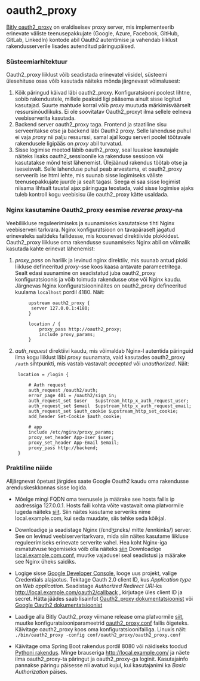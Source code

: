 # oauth2_proxy

[Bitly oauth2_proxy](https://github.com/bitly/oauth2_proxy) on eraldiseisev proxy server, mis implementeerib erinevate väliste teenusepakkujate (Google, Azure, Facebook, GitHub, GitLab, LinkedIn) kontode abil Oauth2 autentimise ja vahendab liiklust rakendusserverile lisades autenditud päringupäised.

### Süsteemiarhitektuur
Oauth2_proxy liiklust võib seadistada erinevatel viisidel, süsteemi ülesehituse osas võib kasutada näiteks mõnda järgnevast võimalusest:

1. Kõik päringud käivad läbi oauth2_proxy. Konfiguratsiooni poolest lihtne, sobib rakendustele, millele peaksid ligi pääsema ainult sisse logitud kasutajad. Suurte mahtude korral võib _proxy_ muutuda  märkimisväärselt ressursinõudlikuks. Ei ole soovitatav Oauth2_proxyt ilma sellele eelneva veebiserverita kasutada.
1. Backend server oauth2_proxy taga. Frontend ja staatiline sisu serveeritakse otse ja backend läbi Oauth2 proxy. Selle lahenduse puhul ei vaja _proxy_ nii palju ressurssi, samal ajal kogu serveri poolel töötavale rakendusele ligipääs on _proxy_ abil turvatud.
1. Sisse logimise meetod läbib oauth2_proxy, seal luuakse kasutajale näiteks lisaks oauth2_sessioonile  ka rakenduse sessioon või kasutatakse mõnd teist lähenemist. Ülejäänud rakendus töötab otse ja iseseisvalt. Selle lahenduse puhul peab arvestama, et oauth2_proxy serveerib ise html lehte, mis suunab sisse logimiseks väliste teenusepakkujate juurde ja sealt tagasi. Seega ei saa sisse logimist niisama lihtsalt taustal ajax päringuga teostada, vaid sisse logimise ajaks tuleb kontroll kogu veebisisu üle oauth2_proxy kätte usaldada.

### Nginx kasutamine Oauth2_proxy eesmise _reverse proxy_-na

Veebiliikluse reguleerimiseks ja suunamiseks kasutatakse tihti Nginx veebiserveri tarkvara. Nginx konfiguratsioon on tavapäraselt jagatud erinevateks saitideks failidesse, mis koosnevad direktiivide plokkidest. Oauth2_proxy liikluse oma rakendusse suunamiseks Nginx abil on võimalik kasutada kahte erinevat lähenemist:
1. _proxy_pass_ on harilik ja levinud nginx direktiiv, mis suunab antud ploki liikluse defineeritud _proxy_-sse koos kaasa antavate parameetritega. Sealt edasi suunamine on seadistatud juba oauth2_proxy konfiguratsioonis ja võib toimuda rakendusse otse või Nginx kaudu. Järgnevas Nginx konfiguratsiooninäites on oauth2_proxy defineeritud kuulama `localhost` pordil 4180. Näit:
   ```
        upstream oauth2_proxy {
         server 127.0.0.1:4180;
        }
    
        location / {
            proxy_pass http://oauth2_proxy;
            include proxy_params;
        }
   ```
1. _auth_request_ direktiivi kaudu, mis võimaldab Nginx-l autentida päringuid ilma kogu liiklust läbi _proxy_ suunamata, vaid kasutades oauth2_proxy `/auth` sihtpunkti, mis vastab vastavalt _accepted_ või _unauthorized_. Näit:
   ```
    location = /login {

        # Auth request
        auth_request /oauth2/auth;
        error_page 401 = /oauth2/sign_in;
        auth_request_set $user   $upstream_http_x_auth_request_user;
        auth_request_set $email  $upstream_http_x_auth_request_email;
        auth_request_set $auth_cookie $upstream_http_set_cookie;
        add_header Set-Cookie $auth_cookie;

        # app
        include /etc/nginx/proxy_params;
        proxy_set_header App-User $user;
        proxy_set_header App-Email $email;
        proxy_pass http://backend;
    }
   ```

### Praktiline näide

Alljärgnevat õpetust järgides saate Google Oauth2 kaudu oma rakendusse arenduskeskkonnas sisse logida.

* Mõelge mingi FQDN oma teenusele ja määrake see hosts failis ip aadressiga 127.0.0.1. Hosts faili kohta võite vastavalt oma platvormile lugeda näiteks [siit](https://en.wikipedia.org/wiki/Hosts_(file)). Siin näites kasutame serveriks nime local.example.com, kui seda muudate, siis tehke seda kõikjal.

* Downloadige ja seadistage Nginx (/ɛndʒɪnɛks/ mitte  /ennkinks/) server. See on levinud veebiserveritarkvara, mida siin näites kasutame liikluse reguleerimiseks erinevate serverite vahel. Hea koht Nginx-iga esmatutvuse tegemiseks võib olla näiteks [siin](https://www.nginx.com/resources/wiki/start/topics/tutorials/install/) Downloadige [local.example.com.conf](https://github.com/tutinformatics/oauth2_proxy/blob/master/conf/etc/nginx/local.example.com.conf), muutke vajadusel seal seadistusi ja määrake see Nginx üheks saidiks.

* Logige sisse [Google Developer Console](https://console.developers.google.com),  looge uus projekt, valige Credentials alajaotus. Tekitage Oauth 2.0 client ID, kus _Application type_ on _Web application_. Seadistage _Authorized Redirect URI_-ks http://local.example.com/oauth2/callback , kirjutage üles client ID ja secret.
  Hätta jäädes saab lisainfot [Oauth2_proxy dokumentatsioonist](https://github.com/bitly/oauth2_proxy) või  [Google Oauth2 dokumentatsioonist](https://developers.google.com/identity/protocols/OAuth2WebServer)

* Laadige alla Bitly Oauth2_proxy viimane release oma platvormile [siit](https://github.com/bitly/oauth2_proxy/releases), muutke konfiguratsiooniparameetrid [oauth2_proxy.conf](https://github.com/tutinformatics/oauth2_proxy/blob/master/conf/oauth2_proxy/oauth2_proxy.conf) failis õigeteks. Käivitage oauth2_proxy koos oma konfiguratsioonifailiga. 
Linuxis näit: 
`./bin/oauth2_proxy -config conf/oauth2_proxy/oauth2_proxy.conf`

* Käivitage oma Spring Boot rakendus pordil 8080 või näidiseks toodud [Pythoni rakendus](https://github.com/tutinformatics/oauth2_proxy/tree/master/backend). Minge brauseriga http://local.example.com/ ja näete ilma oauth2_proxy-ta päringut ja oauth2_proxy-ga loginit. Kasutajainfo pannakse päringu päisesse nii avatud kujul, kui kasutajanimi ka _Basic Authorization_ päises.